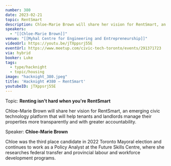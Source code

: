 ```yaml
---
number: 380
date: 2023-02-21
topic: RentSmart
description: Chloe-Marie Brown will share her vision for RentSmart, an emerging civic technology platform that will help tenants and landlords manage their properties more transparently and with greater accountability.
speakers:
  - "[[Chloe-Marie Brown]]"
venue: "[[Myhal Centre for Engineering and Entrepreneurship]]"
videoUrl: https://youtu.be/jTXppsrj55E
eventUrl: https://www.meetup.com/civic-tech-toronto/events/291371723
via: hybrid
booker: Luke
tags:
  - type/hacknight
  - topic/housing
image: "hacknight_380.jpeg"
title: 'Hacknight #380 – RentSmart'
youtubeID: jTXppsrj55E
---
```

Topic: **Renting isn't hard when you're RentSmart**

Chloe-Marie Brown will share her vision for RentSmart, an emerging civic technology platform that will help tenants and landlords manage their properties more transparently and with greater accountability.

Speaker: **Chloe-Marie Brown**

Chloe was the third place candidate in 2022 Toronto Mayoral election and continues to work as a Policy Analyst at the Future Skills Centre, where she researches federal transfer and provincial labour and workforce development programs.
